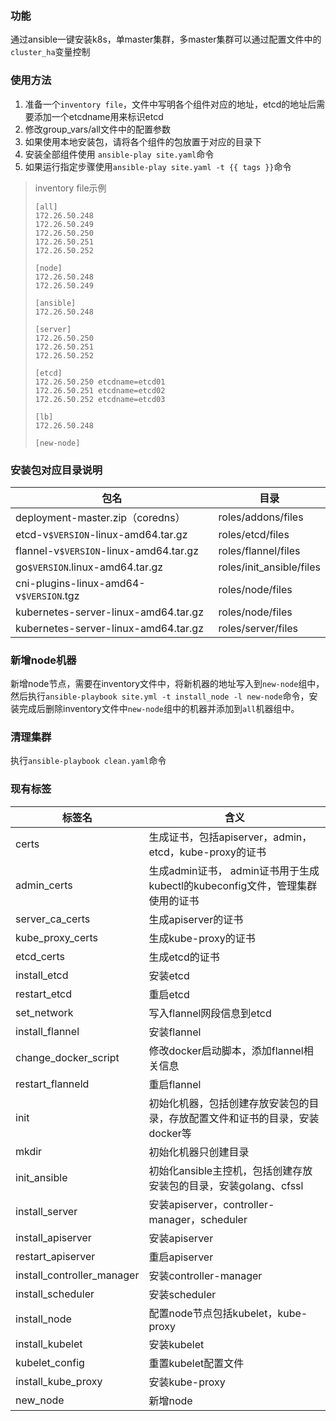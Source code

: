 ### 功能
通过ansible一键安装k8s，单master集群，多master集群可以通过配置文件中的`cluster_ha`变量控制
### 使用方法
1. 准备一个`inventory file`，文件中写明各个组件对应的地址，etcd的地址后需要添加一个etcdname用来标识etcd
2. 修改group_vars/all文件中的配置参数
3. 如果使用本地安装包，请将各个组件的包放置于对应的目录下
4.  安装全部组件使用 `ansible-play site.yaml`命令
5.  如果运行指定步骤使用`ansible-play site.yaml -t {{ tags }}`命令

> inventory file示例
>```
>[all]
>172.26.50.248
>172.26.50.249
>172.26.50.250
>172.26.50.251
>172.26.50.252
>
>[node]
>172.26.50.248
>172.26.50.249
>
>[ansible]
>172.26.50.248
>
>[server]
>172.26.50.250
>172.26.50.251
>172.26.50.252
>
>[etcd]
>172.26.50.250 etcdname=etcd01
>172.26.50.251 etcdname=etcd02
>172.26.50.252 etcdname=etcd03
>
>[lb]
>172.26.50.248
>
>[new-node]
>```


### 安装包对应目录说明
| 包名 | 目录 |
| --- | --- |
| deployment-master.zip（coredns）| roles/addons/files |
| etcd-v`$VERSION`-linux-amd64.tar.gz | roles/etcd/files |
| flannel-v`$VERSION`-linux-amd64.tar.gz | roles/flannel/files |
| go`$VERSION`.linux-amd64.tar.gz | roles/init_ansible/files |
| cni-plugins-linux-amd64-v`$VERSION`.tgz | roles/node/files |
| kubernetes-server-linux-amd64.tar.gz | roles/node/files |
| kubernetes-server-linux-amd64.tar.gz | roles/server/files |


### 新增node机器
新增node节点，需要在inventory文件中，将新机器的地址写入到`new-node`组中，然后执行`ansible-playbook site.yml -t install_node -l new-node`命令，安装完成后删除inventory文件中`new-node`组中的机器并添加到`all`机器组中。

### 清理集群
执行`ansible-playbook clean.yaml`命令

### 现有标签
| 标签名 | 含义 |
| --- | --- |
| certs | 生成证书，包括apiserver，admin，etcd，kube-proxy的证书|
| admin_certs | 生成admin证书， admin证书用于生成kubectl的kubeconfig文件，管理集群使用的证书|
| server_ca_certs | 生成apiserver的证书 |
| kube_proxy_certs | 生成kube-proxy的证书 |
| etcd_certs | 生成etcd的证书 |
| install_etcd | 安装etcd |
| restart_etcd | 重启etcd |
| set_network | 写入flannel网段信息到etcd |
| install_flannel | 安装flannel |
| change_docker_script | 修改docker启动脚本，添加flannel相关信息 |
| restart_flanneld | 重启flannel |
| init | 初始化机器，包括创建存放安装包的目录，存放配置文件和证书的目录，安装docker等 |
| mkdir | 初始化机器只创建目录 |
| init_ansible | 初始化ansible主控机，包括创建存放安装包的目录，安装golang、cfssl |
| install_server | 安装apiserver，controller-manager，scheduler |
| install_apiserver | 安装apiserver |
| restart_apiserver | 重启apiserver |
| install_controller_manager | 安装controller-manager |
| install_scheduler | 安装scheduler |
| install_node | 配置node节点包括kubelet，kube-proxy |
| install_kubelet | 安装kubelet |
| kubelet_config | 重置kubelet配置文件 |
| install_kube_proxy | 安装kube-proxy |
| new_node | 新增node |